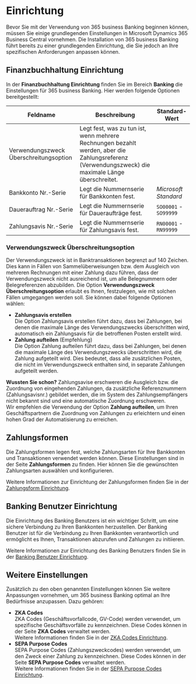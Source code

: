 # Einrichtung

Bevor Sie mit der Verwendung von 365 business Banking beginnen können, müssen Sie einige grundlegenden Einstellungen in Microsoft Dynamics 365 Business Central vornehmen. Die Installation von 365 business Banking führt bereits zu einer grundlegenden Einrichtung, die Sie jedoch an Ihre spezifischen Anforderungen anpassen können.

## Finanzbuchhaltung Einrichtung

In der **Finanzbuchhaltung Einrichtung** finden Sie im Bereich **Banking** die Einstellungen für 365 business Banking. Hier werden folgende Optionen bereitgestellt:

| Feldname | Beschreibung | Standard-Wert |
| --- | --- | --- |
| Verwendungszweck Überschreitungsoption | Legt fest, was zu tun ist, wenn mehrere Rechnungen bezahlt werden, aber die Zahlungsreferenz (Verwendungszweck) die maximale Länge überschreitet. |  |
| Bankkonto Nr.-Serie | Legt die Nummernserie für Bankkonten fest. | _Microsoft Standard_ |
| Dauerauftrag Nr.-Serie | Legt die Nummernserie für Daueraufträge fest. | `SO00001` - `SO99999` |
| Zahlungsavis Nr.-Serie | Legt die Nummernserie für Zahlungsavis fest. | `RN00001` - `RN99999` |

### Verwendungszweck Überschreitungsoption

Der Verwendungszweck ist in Banktransaktionen begrenzt auf 140 Zeichen. Dies kann in Fällen von Sammelüberweisungen bzw. dem Ausgleich von mehreren Rechnungen mit einer Zahlung dazu führen, dass der Verwendungszweck nicht ausreichend ist, um alle Belegnummern oder Belegreferenzen abzubilden.
Die Option **Verwendungszweck Überschreitungsoption** erlaubt es Ihnen, festzulegen, wie mit solchen Fällen umgegangen werden soll. Sie können dabei folgende Optionen wählen:

- **Zahlungsavis erstellen**<br>
  Die Option Zahlungsavis erstellen führt dazu, dass bei Zahlungen, bei denen die maximale Länge des Verwendungszwecks überschritten wird, automatisch ein Zahlungsavis für die betroffenen Posten erstellt wird.
- **Zahlung aufteilen** (Empfehlung)<br>
  Die Option Zahlung aufteilen führt dazu, dass bei Zahlungen, bei denen die maximale Länge des Verwendungszwecks überschritten wird, die Zahlung aufgeteilt wird. Dies bedeutet, dass alle zusätzlichen Posten, die nicht im Verwendungszweck enthalten sind, in separate Zahlungen aufgeteilt werden.

<div class="alert alert-success">
    <i class="fa-duotone fa-solid fa-question-circle fa-xl"></i>
    <strong>Wussten Sie schon?</strong>
    Zahlungsavise erschweren die Ausgleich bzw. die Zuordnung von eingehenden Zahlungen, da zusätzliche Referenznummern (Zahlungsavisnr.) gebildet werden, die im System des Zahlungsempfängers nicht bekannt sind und eine automatische Zuordnung erschweren.<br>
    Wir empfehlen die Verwendung der Option <strong>Zahlung aufteilen</strong>, um Ihren Geschäftspartnern die Zuordnung von Zahlungen zu erleichtern und einen hohen Grad der Automatisierung zu erreichen.
</div>

## Zahlungsformen

Die Zahlungsformen legen fest, welche Zahlungsarten für Ihre Bankkonten und Transaktionen verwendet werden können. Diese Einstellungen sind in der Seite **Zahlungsformen** zu finden. Hier können Sie die gewünschten Zahlungsarten auswählen und konfigurieren.

Weitere Informationen zur Einrichtung der Zahlungsformen finden Sie in der [Zahlungsform Einrichtung](setup/payment-method-setup.md).

## Banking Benutzer Einrichtung

Die Einrichtung des Banking Benutzers ist ein wichtiger Schritt, um eine sichere Verbindung zu Ihren Bankkonten herzustellen. Der Banking Benutzer ist für die Verbindung zu Ihren Bankkonten verantwortlich und ermöglicht es Ihnen, Transaktionen abzurufen und Zahlungen zu initiieren.

Weitere Informationen zur Einrichtung des Banking Benutzers finden Sie in der [Banking Benutzer Einrichtung](banking-user-setup.md).

## Weitere Einstellungen

Zusätzlich zu den oben genannten Einstellungen können Sie weitere Anpassungen vornehmen, um 365 business Banking optimal an Ihre Bedürfnisse anzupassen. Dazu gehören:

- **ZKA Codes**<br>
  ZKA Codes (Geschäftsvorfallcode, GV-Code) werden verwendet, um spezifische Geschäftsvorfälle zu kennzeichnen. Diese Codes können in der Seite **ZKA Codes** verwaltet werden.<br>
  Weitere Informationen finden Sie in der [ZKA Codes Einrichtung](setup/zka-code.md).
- **SEPA Purpose Codes**<br>
  SEPA Purpose Codes (Zahlungszweckcodes) werden verwendet, um den Zweck einer Zahlung zu kennzeichnen. Diese Codes können in der Seite **SEPA Purpose Codes** verwaltet werden.<br>
  Weitere Informationen finden Sie in der [SEPA Purpose Codes Einrichtung](setup/sepa-purpose-code.md).